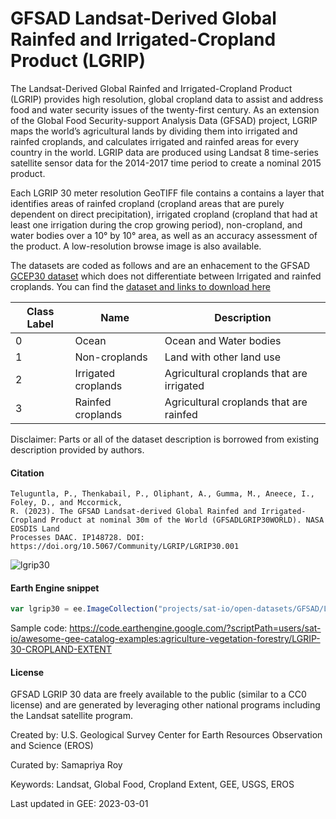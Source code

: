# GFSAD Landsat-Derived Global Rainfed and Irrigated-Cropland Product (LGRIP)

The Landsat-Derived Global Rainfed and Irrigated-Cropland Product (LGRIP) provides high resolution, global cropland data to assist and address food and water security issues of the twenty-first century. As an extension of the Global Food Security-support Analysis Data (GFSAD) project, LGRIP maps the world’s agricultural lands by dividing them into irrigated and rainfed croplands, and calculates irrigated and rainfed areas for every country in the world. LGRIP data are produced using Landsat 8 time-series satellite sensor data for the 2014-2017 time period to create a nominal 2015 product.

Each LGRIP 30 meter resolution GeoTIFF file contains a contains a layer that identifies areas of rainfed cropland (cropland areas that are purely dependent on direct precipitation), irrigated cropland (cropland that had at least one irrigation during the crop growing period), non-cropland, and water bodies over a 10° by 10° area, as well as an accuracy assessment of the product. A low-resolution browse image is also available.

The datasets are coded as follows and are an enhacement to the GFSAD [GCEP30 dataset](https://gee-community-catalog.org/projects/gcep30/) which does not differentiate between Irrigated and rainfed croplands. You can find the [dataset and links to download here](https://lpdaac.usgs.gov/products/lgrip30v001/)

|Class Label|Name               |Description                              |
|-----------|-------------------|-----------------------------------------|
|0          |Ocean              |Ocean and Water bodies                   |
|1          |Non-croplands      |Land with other land use                 |
|2          |Irrigated croplands|Agricultural croplands that are irrigated|
|3          |Rainfed croplands  |Agricultural croplands that are rainfed  |

Disclaimer: Parts or all of the dataset description is borrowed from existing description provided by authors.

#### Citation

```
Teluguntla, P., Thenkabail, P., Oliphant, A., Gumma, M., Aneece, I., Foley, D., and Mccormick,
R. (2023). The GFSAD Landsat-derived Global Rainfed and Irrigated-Cropland Product at nominal 30m of the World (GFSADLGRIP30WORLD). NASA EOSDIS Land
Processes DAAC. IP148728. DOI: https://doi.org/10.5067/Community/LGRIP/LGRIP30.001
```

![lgrip30](https://user-images.githubusercontent.com/6677629/222334759-8dd1aef4-21ab-42ab-b618-296bdde331e4.gif)

#### Earth Engine snippet

```js
var lgrip30 = ee.ImageCollection("projects/sat-io/open-datasets/GFSAD/LGRIP30");
```

Sample code: https://code.earthengine.google.com/?scriptPath=users/sat-io/awesome-gee-catalog-examples:agriculture-vegetation-forestry/LGRIP-30-CROPLAND-EXTENT

#### License

GFSAD LGRIP 30 data are freely available to the public (similar to a CC0 license) and are generated by leveraging other national programs including the Landsat satellite program.

Created by: U.S. Geological Survey Center for Earth Resources Observation and Science (EROS)

Curated by: Samapriya Roy

Keywords: Landsat, Global Food, Cropland Extent, GEE, USGS, EROS

Last updated in GEE: 2023-03-01
